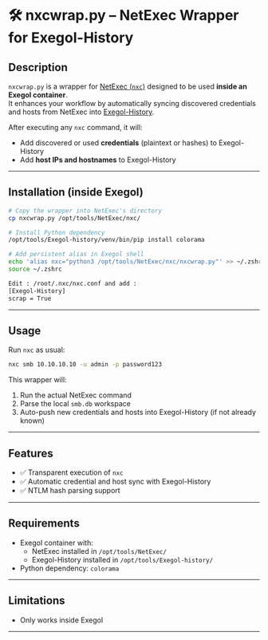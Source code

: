 # 🛠️ nxcwrap.py – NetExec Wrapper for Exegol-History

## Description

`nxcwrap.py` is a wrapper for [NetExec (`nxc`)](https://github.com/NetExec-net/nxc) designed to be used **inside an Exegol container**.  
It enhances your workflow by automatically syncing discovered credentials and hosts from NetExec into [Exegol-History](https://github.com/ThePorgs/Exegol-history).

After executing any `nxc` command, it will:

- Add discovered or used **credentials** (plaintext or hashes) to Exegol-History
- Add **host IPs and hostnames** to Exegol-History

---

## Installation (inside Exegol)

```bash
# Copy the wrapper into NetExec's directory
cp nxcwrap.py /opt/tools/NetExec/nxc/

# Install Python dependency
/opt/tools/Exegol-history/venv/bin/pip install colorama

# Add persistent alias in Exegol shell
echo 'alias nxc="python3 /opt/tools/NetExec/nxc/nxcwrap.py"' >> ~/.zshrc
source ~/.zshrc

Edit : /root/.nxc/nxc.conf and add :
[Exegol-History]
scrap = True

```

---

## Usage

Run `nxc` as usual:

```bash
nxc smb 10.10.10.10 -u admin -p password123
```

This wrapper will:

1. Run the actual NetExec command
2. Parse the local `smb.db` workspace
3. Auto-push new credentials and hosts into Exegol-History (if not already known)

---
 
 
## Features

- ✅ Transparent execution of `nxc`
- ✅ Automatic credential and host sync with Exegol-History
- ✅ NTLM hash parsing support

---

## Requirements

- Exegol container with:
  - NetExec installed in `/opt/tools/NetExec/`
  - Exegol-History installed in `/opt/tools/Exegol-history/`
- Python dependency: `colorama`

---

## Limitations

- Only works inside Exegol  

---

 
